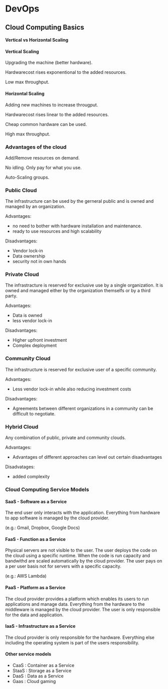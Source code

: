 # DevOps

## Cloud Computing Basics

#### Vertical vs Horizontal Scaling

#### Vertical Scaling

Upgrading the machine (better hardware).

Hardwarecost rises exponentional to the added resources.

Low max throughput.

#### Horizontal Scaling

Adding new machines to increase througput.

Hardwarecost rises linear to the added resources.

Cheap common hardware can be used.

High max throughput.

### Advantages of the cloud

Add/Remove resources on demand.

No idling. Only pay for what you use.

Auto-Scaling groups.

### Public Cloud

The infrastructure can be used by the gerneral public and is owned and managed by an organization.

Advantages:
- no need to bother with hardware installation and maintenance.
- ready to use resources and high scalability

Disadvantages:
- Vendor lock-in
- Data ownership
- security not in own hands

### Private Cloud

The infrastracture is reserved for exclusive use by a single organization. It is owned and managed either by the organization themselfs or by a third party.

Advantages:
- Data is owned
- less vendor lock-in

Disadvantages:
- Higher upfront investment
- Complex deployment

### Community Cloud

The infrastructure is reserved for exclusive user of a specific community.

Advantages:
- Less vendor lock-in while also reducing investment costs

Disadvantages:
- Agreements between different organizations in a community can be difficult to negotiate.

### Hybrid Cloud

Any combination of public, private and community clouds.

Advantages:
- Advantages of different approaches can level out certain disadvantages

Disadvatages:
- added complexity

### Cloud Computing Service Models

#### SaaS - Software as a Service

The end user only interacts with the application.
Everything from hardware to app software is managed by the cloud provider.

(e.g.: Gmail, Dropbox, Google Docs)

#### FaaS - Function as a Service

Physical servers are not visible to the user. The user deploys the code on the cloud using a specific runtime.
When the code is run capacity and bandwithd are scaled automatically by the cloud provider.
The user pays on a per user basis not for servers with a specific capacity.

(e.g.: AWS Lambda)

#### PaaS - Platform as a Service

The cloud provider provides a platform which enables its users to run applications and manage data.
Everything from the hardware to the middleware is managed by the cloud provider.
The user is only responsible for the data and application.

#### IaaS - Infrastructure as a Service

The cloud provider is only responsible for the hardware.
Everything else including the operating system is part of the users responsibility.

#### Other service models

- CaaS : Container as a Service
- StaaS : Storage as a Service
- DaaS : Data as a Service
- Gaas : Cloud gaming